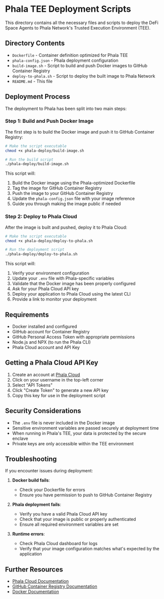 # Phala TEE Deployment Scripts

This directory contains all the necessary files and scripts to deploy the DeFi Space Agents to Phala Network's Trusted Execution Environment (TEE).

## Directory Contents

- `Dockerfile` - Container definition optimized for Phala TEE
- `phala-config.json` - Phala deployment configuration
- `build-image.sh` - Script to build and push Docker images to GitHub Container Registry
- `deploy-to-phala.sh` - Script to deploy the built image to Phala Network
- `README.md` - This file

## Deployment Process

The deployment to Phala has been split into two main steps:

### Step 1: Build and Push Docker Image

The first step is to build the Docker image and push it to GitHub Container Registry:

```bash
# Make the script executable
chmod +x phala-deploy/build-image.sh

# Run the build script
./phala-deploy/build-image.sh
```

This script will:
1. Build the Docker image using the Phala-optimized Dockerfile
2. Tag the image for GitHub Container Registry
3. Push the image to your GitHub Container Registry
4. Update the `phala-config.json` file with your image reference
5. Guide you through making the image public if needed

### Step 2: Deploy to Phala Cloud

After the image is built and pushed, deploy it to Phala Cloud:

```bash
# Make the script executable
chmod +x phala-deploy/deploy-to-phala.sh

# Run the deployment script
./phala-deploy/deploy-to-phala.sh
```

This script will:
1. Verify your environment configuration
2. Update your `.env` file with Phala-specific variables
3. Validate that the Docker image has been properly configured
4. Ask for your Phala Cloud API key
5. Deploy your application to Phala Cloud using the latest CLI
6. Provide a link to monitor your deployment

## Requirements

- Docker installed and configured
- GitHub account for Container Registry
- GitHub Personal Access Token with appropriate permissions
- Node.js and NPX (to run the Phala CLI)
- Phala Cloud account and API Key

## Getting a Phala Cloud API Key

1. Create an account at [Phala Cloud](https://cloud.phala.network)
2. Click on your username in the top-left corner
3. Select "API Tokens"
4. Click "Create Token" to generate a new API key
5. Copy this key for use in the deployment script

## Security Considerations

- The `.env` file is never included in the Docker image
- Sensitive environment variables are passed securely at deployment time
- When running in Phala's TEE, your data is protected by the secure enclave
- Private keys are only accessible within the TEE environment

## Troubleshooting

If you encounter issues during deployment:

1. **Docker build fails**:
   - Check your Dockerfile for errors
   - Ensure you have permission to push to GitHub Container Registry

2. **Phala deployment fails**:
   - Verify you have a valid Phala Cloud API key
   - Check that your image is public or properly authenticated
   - Ensure all required environment variables are set

3. **Runtime errors**:
   - Check Phala Cloud dashboard for logs
   - Verify that your image configuration matches what's expected by the application

## Further Resources

- [Phala Cloud Documentation](https://docs.phala.network/phala-cloud/getting-started/start-from-cloud-cli)
- [GitHub Container Registry Documentation](https://docs.github.com/en/packages/working-with-a-github-packages-registry/working-with-the-container-registry)
- [Docker Documentation](https://docs.docker.com/) 